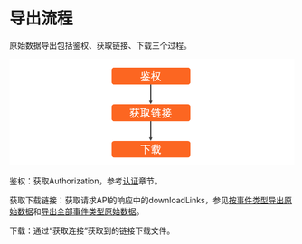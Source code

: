 # 导出流程

原始数据导出包括鉴权、获取链接、下载三个过程。

![](../../../../.gitbook/assets/image%20%2864%29.png)

鉴权：获取Authorization，参考[认证](../../authenticate/)章节。

获取下载链接：获取请求API的响应中的downloadLinks，参见[按事件类型导出原始数据](../definition/eventtype.md)和[导出全部事件类型原始数据](../definition/alltype.md)。

下载：通过“获取连接”获取到的链接下载文件。

